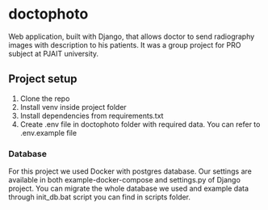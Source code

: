 # doctophoto
Web application, built with Django, that allows doctor to send radiography images with description to his patients.
It was a group project for PRO subject at PJAIT university.

## Project setup
1. Clone the repo
2. Install venv inside project folder
3. Install dependencies from requirements.txt
4. Create .env file in doctophoto folder with required data. You can refer to .env.example file

### Database
For this project we used Docker with postgres database. Our settings are available in both
example-docker-compose and settings.py of Django project.
You can migrate the whole database we used and example data through init_db.bat script you
can find in scripts folder.
